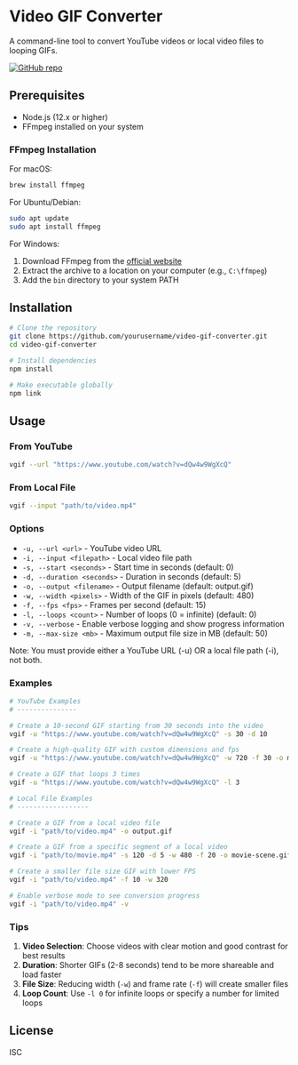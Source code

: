 # Video GIF Converter

A command-line tool to convert YouTube videos or local video files to looping GIFs.

[![GitHub repo](https://img.shields.io/badge/GitHub-Repository-blue?logo=github)](https://github.com/aaron-hogan/video-gif-converter)

## Prerequisites

- Node.js (12.x or higher)
- FFmpeg installed on your system

### FFmpeg Installation

For macOS:
```bash
brew install ffmpeg
```

For Ubuntu/Debian:
```bash
sudo apt update
sudo apt install ffmpeg
```

For Windows:
1. Download FFmpeg from the [official website](https://ffmpeg.org/download.html)
2. Extract the archive to a location on your computer (e.g., `C:\ffmpeg`)
3. Add the `bin` directory to your system PATH

## Installation

```bash
# Clone the repository
git clone https://github.com/yourusername/video-gif-converter.git
cd video-gif-converter

# Install dependencies
npm install

# Make executable globally
npm link
```

## Usage

### From YouTube

```bash
vgif --url "https://www.youtube.com/watch?v=dQw4w9WgXcQ" 
```

### From Local File

```bash
vgif --input "path/to/video.mp4"
```

### Options

- `-u, --url <url>` - YouTube video URL
- `-i, --input <filepath>` - Local video file path
- `-s, --start <seconds>` - Start time in seconds (default: 0)
- `-d, --duration <seconds>` - Duration in seconds (default: 5)
- `-o, --output <filename>` - Output filename (default: output.gif)
- `-w, --width <pixels>` - Width of the GIF in pixels (default: 480)
- `-f, --fps <fps>` - Frames per second (default: 15)
- `-l, --loops <count>` - Number of loops (0 = infinite) (default: 0)
- `-v, --verbose` - Enable verbose logging and show progress information
- `-m, --max-size <mb>` - Maximum output file size in MB (default: 50)

Note: You must provide either a YouTube URL (-u) OR a local file path (-i), not both.

### Examples

```bash
# YouTube Examples
# ---------------

# Create a 10-second GIF starting from 30 seconds into the video
vgif -u "https://www.youtube.com/watch?v=dQw4w9WgXcQ" -s 30 -d 10

# Create a high-quality GIF with custom dimensions and fps
vgif -u "https://www.youtube.com/watch?v=dQw4w9WgXcQ" -w 720 -f 30 -o my-gif.gif

# Create a GIF that loops 3 times
vgif -u "https://www.youtube.com/watch?v=dQw4w9WgXcQ" -l 3

# Local File Examples
# ------------------

# Create a GIF from a local video file
vgif -i "path/to/video.mp4" -o output.gif

# Create a GIF from a specific segment of a local video
vgif -i "path/to/movie.mp4" -s 120 -d 5 -w 480 -f 20 -o movie-scene.gif 

# Create a smaller file size GIF with lower FPS
vgif -i "path/to/video.mp4" -f 10 -w 320

# Enable verbose mode to see conversion progress
vgif -i "path/to/video.mp4" -v
```

### Tips

1. **Video Selection**: Choose videos with clear motion and good contrast for best results
2. **Duration**: Shorter GIFs (2-8 seconds) tend to be more shareable and load faster
3. **File Size**: Reducing width (`-w`) and frame rate (`-f`) will create smaller files
4. **Loop Count**: Use `-l 0` for infinite loops or specify a number for limited loops

## License

ISC